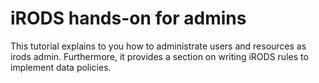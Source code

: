 # iRODS hands-on for admins
This tutorial explains to you how to administrate users and resources as irods admin. Furthermore, it provides a section on writing iRODS rules to implement data policies.
